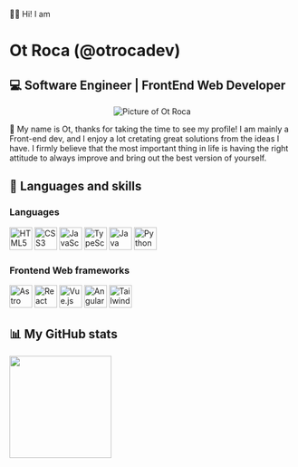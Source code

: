 
👋🏼 Hi! I am 
# Ot Roca (@otrocadev)
## 💻 **Software Engineer | FrontEnd Web Developer**

<p align="center" width="300">
  <img src="./otroca.avif" alt="Picture of Ot Roca">
</p>

🙂 My name is Ot, thanks for taking the time to see my profile! I am mainly a Front-end dev, and I enjoy a lot cretating great solutions from the ideas I have. I firmly believe that the most important thing in life is having the right attitude to always improve and bring out the best version of yourself.

## 🧰 Languages and skills

### Languages
<p align="left">
  <img src="https://cdn.jsdelivr.net/gh/devicons/devicon/icons/html5/html5-original.svg" width="40" alt="HTML5" />
  <img src="https://cdn.jsdelivr.net/gh/devicons/devicon/icons/css3/css3-original.svg" width="40" alt="CSS3" />
  <img src="https://cdn.jsdelivr.net/gh/devicons/devicon/icons/javascript/javascript-original.svg" width="40" alt="JavaScript" />
  <img src="https://cdn.jsdelivr.net/gh/devicons/devicon/icons/typescript/typescript-original.svg" width="40" alt="TypeScript" />
  <img src="https://cdn.jsdelivr.net/gh/devicons/devicon/icons/java/java-original.svg" width="40" alt="Java" />
  <img src="https://cdn.jsdelivr.net/gh/devicons/devicon/icons/python/python-original.svg" width="40" alt="Python" />
</p>

### Frontend Web frameworks
<p align="left">
  <img src="https://cdn.jsdelivr.net/gh/devicons/devicon/icons/astro/astro-original.svg" width="40" alt="Astro" />
  <img src="https://cdn.jsdelivr.net/gh/devicons/devicon/icons/react/react-original.svg" width="40" alt="React" />
  <img src="https://cdn.jsdelivr.net/gh/devicons/devicon/icons/vuejs/vuejs-original.svg" width="40" alt="Vue.js" />
  <img src="https://cdn.jsdelivr.net/gh/devicons/devicon@latest/icons/angular/angular-original.svg" width="40" alt="Angular" />
  <img src="https://cdn.jsdelivr.net/gh/devicons/devicon@latest/icons/tailwindcss/tailwindcss-original.svg" width="40" alt="Tailwind CSS" />
</p>
  

## 📊 My GitHub stats
<p align="left" display="flex">
  <img src="https://github-readme-stats.vercel.app/api/top-langs/?username=otrocadev&layout=compact&theme=radical" height="180">
</p>
